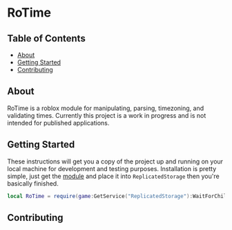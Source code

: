# RoTime

## Table of Contents

- [About](#about)
- [Getting Started](#getting_started)
- [Contributing](#Contributing)
<!-- - [Contributing](../CONTRIBUTING.md) -->

## About <a name = "about"></a>

RoTime is a roblox module for manipulating, parsing, timezoning, and validating times. Currently this project is a work in progress and is not intended for published applications.

## Getting Started <a name = "getting_started"></a>

These instructions will get you a copy of the project up and running on your local machine for development and testing purposes. Installation is pretty simple, just get the [module](https://www.roblox.com/library/10459870631/RoTime) and place it into `ReplicatedStorage` then you're basically finished.

```lua
local RoTime = require(game:GetService("ReplicatedStorage"):WaitForChild("RoTime"))
```

## Contributing <a name = "Contributing"></a>